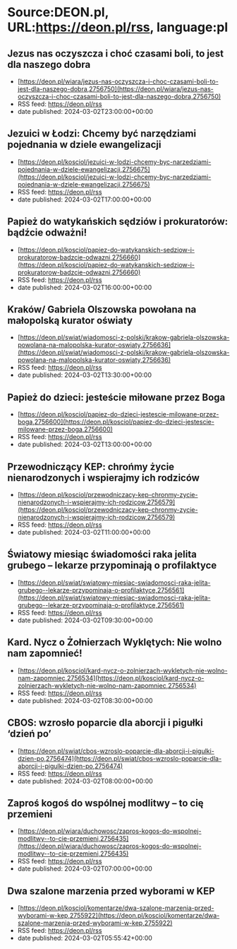 # Source:DEON.pl, URL:https://deon.pl/rss, language:pl

## Jezus nas oczyszcza i choć czasami boli, to jest dla naszego dobra
 - [https://deon.pl/wiara/jezus-nas-oczyszcza-i-choc-czasami-boli-to-jest-dla-naszego-dobra,2756750](https://deon.pl/wiara/jezus-nas-oczyszcza-i-choc-czasami-boli-to-jest-dla-naszego-dobra,2756750)
 - RSS feed: https://deon.pl/rss
 - date published: 2024-03-02T23:00:00+00:00



## Jezuici w Łodzi: Chcemy być narzędziami pojednania w dziele ewangelizacji
 - [https://deon.pl/kosciol/jezuici-w-lodzi-chcemy-byc-narzedziami-pojednania-w-dziele-ewangelizacji,2756675](https://deon.pl/kosciol/jezuici-w-lodzi-chcemy-byc-narzedziami-pojednania-w-dziele-ewangelizacji,2756675)
 - RSS feed: https://deon.pl/rss
 - date published: 2024-03-02T17:00:00+00:00



## Papież do watykańskich sędziów i prokuratorów: bądźcie odważni!
 - [https://deon.pl/kosciol/papiez-do-watykanskich-sedziow-i-prokuratorow-badzcie-odwazni,2756660](https://deon.pl/kosciol/papiez-do-watykanskich-sedziow-i-prokuratorow-badzcie-odwazni,2756660)
 - RSS feed: https://deon.pl/rss
 - date published: 2024-03-02T16:00:00+00:00



## Kraków/ Gabriela Olszowska powołana na małopolską kurator oświaty
 - [https://deon.pl/swiat/wiadomosci-z-polski/krakow-gabriela-olszowska-powolana-na-malopolska-kurator-oswiaty,2756636](https://deon.pl/swiat/wiadomosci-z-polski/krakow-gabriela-olszowska-powolana-na-malopolska-kurator-oswiaty,2756636)
 - RSS feed: https://deon.pl/rss
 - date published: 2024-03-02T13:30:00+00:00



## Papież do dzieci: jesteście miłowane przez Boga
 - [https://deon.pl/kosciol/papiez-do-dzieci-jestescie-milowane-przez-boga,2756600](https://deon.pl/kosciol/papiez-do-dzieci-jestescie-milowane-przez-boga,2756600)
 - RSS feed: https://deon.pl/rss
 - date published: 2024-03-02T13:00:00+00:00



## Przewodniczący KEP: chrońmy życie nienarodzonych i wspierajmy ich rodziców
 - [https://deon.pl/kosciol/przewodniczacy-kep-chronmy-zycie-nienarodzonych-i-wspierajmy-ich-rodzicow,2756579](https://deon.pl/kosciol/przewodniczacy-kep-chronmy-zycie-nienarodzonych-i-wspierajmy-ich-rodzicow,2756579)
 - RSS feed: https://deon.pl/rss
 - date published: 2024-03-02T11:00:00+00:00



## Światowy miesiąc świadomości raka jelita grubego – lekarze przypominają o profilaktyce
 - [https://deon.pl/swiat/swiatowy-miesiac-swiadomosci-raka-jelita-grubego--lekarze-przypominaja-o-profilaktyce,2756561](https://deon.pl/swiat/swiatowy-miesiac-swiadomosci-raka-jelita-grubego--lekarze-przypominaja-o-profilaktyce,2756561)
 - RSS feed: https://deon.pl/rss
 - date published: 2024-03-02T09:30:00+00:00



## Kard. Nycz o Żołnierzach Wyklętych: Nie wolno nam zapomnieć!
 - [https://deon.pl/kosciol/kard-nycz-o-zolnierzach-wykletych-nie-wolno-nam-zapomniec,2756534](https://deon.pl/kosciol/kard-nycz-o-zolnierzach-wykletych-nie-wolno-nam-zapomniec,2756534)
 - RSS feed: https://deon.pl/rss
 - date published: 2024-03-02T08:30:00+00:00



## CBOS: wzrosło poparcie dla aborcji i pigułki ‘dzień po’
 - [https://deon.pl/swiat/cbos-wzroslo-poparcie-dla-aborcji-i-pigulki-dzien-po,2756474](https://deon.pl/swiat/cbos-wzroslo-poparcie-dla-aborcji-i-pigulki-dzien-po,2756474)
 - RSS feed: https://deon.pl/rss
 - date published: 2024-03-02T08:00:00+00:00



## Zaproś kogoś do wspólnej modlitwy – to cię przemieni
 - [https://deon.pl/wiara/duchowosc/zapros-kogos-do-wspolnej-modlitwy--to-cie-przemieni,2756435](https://deon.pl/wiara/duchowosc/zapros-kogos-do-wspolnej-modlitwy--to-cie-przemieni,2756435)
 - RSS feed: https://deon.pl/rss
 - date published: 2024-03-02T07:00:00+00:00



## Dwa szalone marzenia przed wyborami w KEP
 - [https://deon.pl/kosciol/komentarze/dwa-szalone-marzenia-przed-wyborami-w-kep,2755922](https://deon.pl/kosciol/komentarze/dwa-szalone-marzenia-przed-wyborami-w-kep,2755922)
 - RSS feed: https://deon.pl/rss
 - date published: 2024-03-02T05:55:42+00:00



